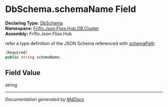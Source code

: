 ﻿<!--  
  <auto-generated>   
    The contents of this file were generated by a tool.  
    Changes to this file may be list if the file is regenerated  
  </auto-generated>   
-->

# DbSchema.schemaName Field

**Declaring Type:** [DbSchema](../index.md)  
**Namespace:** [Friflo.Json.Fliox.Hub.DB.Cluster](../../index.md)  
**Assembly:** Friflo.Json.Fliox.Hub

refer a type definition of the JSON Schema referenced with [schemaPath](schemaPath.md)

```csharp
[Required]
public string schemaName;
```

## Field Value

string

___

*Documentation generated by [MdDocs](https://github.com/ap0llo/mddocs)*
